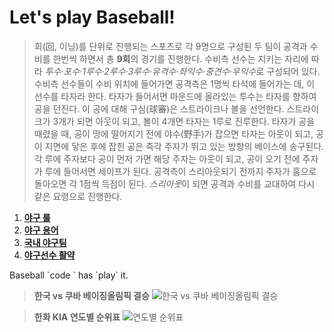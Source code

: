 # Let's play Baseball!

> 회(回, 이닝)를 단위로 진행되는 스포츠로 각 9명으로 구성된 두 팀이 공격과 수비를 한번씩 하면서 총 **9회**의 경기를 진행한다.
수비측 선수는 지키는 자리에 따라 *투수·포수·1루수·2루수·3루수·유격수·좌익수·중견수·우익수*로 구성되어 있다. 
수비측 선수들이 수비 위치에 들어가면 공격측은 1명씩 타석에 들어가는 데, 이 선수를 타자라 한다. 
타자가 들어서면 마운드에 올라있는 투수는 타자를 향하여 공을 던진다. 이 공에 대해 구심(球審)은 스트라이크나 볼을 선언한다. 
스트라이크가 3개가 되면 아웃이 되고, 볼이 4개면 타자는 1루로 진루한다. 
타자가 공을 때렸을 때, 공이 땅에 떨어지기 전에 야수(野手)가 잡으면 타자는 아웃이 되고, 공이 지면에 닿은 후에 잡힌 공은 즉각 주자가 뛰고 있는 방향의 베이스에 송구된다.
각 루에 주자보다 공이 먼저 가면 해당 주자는 아웃이 되고, 공이 오기 전에 주자가 루에 들어서면 세이프가 된다. 공격측이 스리아웃되기 전까지 주자가 홈으로 돌아오면 각 1점씩 득점이 된다. *스리아웃*이 되면 공격과 수비를 교대하여 다시 같은 요령으로 진행한다.

1. [**야구 룰**](http://blog.naver.com/hyundai_blog/220326563716)
2. [**야구 용어**](http://search.naver.com/search.naver?sm=tab_hty.top&where=nexearch&ie=utf8&query=%EC%95%BC%EA%B5%AC+%EC%9A%A9%EC%96%B4)
3. [**국내 야구팀**](http://sports.news.naver.com/record/index.nhn?uCategory=kbaseball&category=kbo&year=2015)
4. [**야구선수 활약**](http://sports.news.naver.com/record/index.nhn?uCategory=kbaseball&category=kbo&year=2015)

Baseball \`code \` has \`play\` it.

> **한국 vs 쿠바 베이징올림픽 결승**
![한국 vs 쿠바 베이징올림픽 결승](http://imgnews.naver.com/image/109/2008/08/23/200808232234101101_1.jpg)

> **한화 KIA 연도별 순위표**
![연도별 순위표](http://postfiles9.naver.net/20130509_152/inki10004_13681115682382NrNY_JPEG/%B1%E2%BE%C6%2C%C7%D1%C8%AD.jpg?type=w1)

<div><object width="560" height="315"><param name="movie" value="https://www.youtube.com/v/l--ZW9T9QCk?version=3"></param><param name="allowFullScreen" value="true"></param><param name="allowscriptaccess" value="always"></param><embed src="https://www.youtube.com/v/l--ZW9T9QCk?version=3" type="application/x-shockwave-flash" width="560" height="315" allowscriptaccess="always" allowfullscreen="true"></embed></object>


